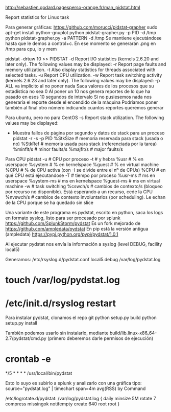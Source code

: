 http://sebastien.godard.pagesperso-orange.fr/man_pidstat.html

Report statistics for Linux task


Para generar gráficas: https://github.com/morucci/pidstat-grapher
sudo apt-get install python-gnuplot
python pidstat-grapher.py -p PID -d /tmp
python pidstat-grapher.py -a PATTERN -d /tmp
Se mantiene ejecutándose hasta que le demos a control+c. En ese momento se generarán .png en /tmp para cpu, io y mem



pidstat -drtuw 10 >> PIDSTAT
       -d     Report I/O statistics (kernels 2.6.20 and later only).  The following values may be displayed:
       -r     Report page faults and memory utilization.
       -t     Also display statistics for threads associated with selected tasks.
       -u     Report CPU utilization.
       -w     Report task switching activity (kernels 2.6.23 and later only).  The following values may be displayed:
       -p ALL va implícito al no poner nada
       Saca valores de los procesos que su estadística no sea 0
       Al poner un 10 nos genera reportes de lo que ha pasado en esos 10 segundos de intervalo
       Si no pusiesemos nada nos generaría el reporte desde el encendido de la máquina
       Podríamos poner también al final otro número indicando cuantos reportes queremos generar

Para ubuntu, pero no para CentOS
-s     Report stack utilization.  The following values may be displayed:


- Muestra fallos de página por segundo y datos de stack para un proceso
pidstat -r -s -p PID
  %StkSize      # memoria reservada para stack (usada o no)
  %StkRef       # memoria usada para stack (referenciada por la tarea)
  %minflt/s     # minor faults/s
  %majflt/s     # major faults/s



Para CPU
pidstat -u      # CPU por proceso
  -t              # y hebra
    %usr          # % en userspace
    %system       # % en kernelspace
    %guest        # % en virtual machine
    %CPU          # % de CPU activa (con -I se divide entre el nº de CPUs)
    %CPU          # en qué CPU está ejecutandose
  -T            # tiempo por proceso
    %usr-ms       # ms en userspace
    %system-ms    # ms en kernelspace
    %guest-ms     # ms en virtual machine
  -w            # task switching
    %cswch/s      # cambios de contexto/s (bloqueo por recurso no disponible). Está esperando a un recurso, cede la CPU
    %nvswch/s     # cambios de contexto involuntarios (por scheduling). Le echan de la CPU porque se ha quedado sin slice



Una variante de este programa es pydstat, escrito en python, saca los logs en formato syslog, listo para ser procesado por splunk
https://github.com/SplunkStorm/pydstat
Es un fork mejorado de https://github.com/ampledata/pydstat
En pip está la versión antigua (ampledata) https://pypi.python.org/pypi/pydstat/1.0.1

Al ejecutar pydstat nos envía la información a syslog (level DEBUG, facility local5)


Generamos: /etc/rsyslog.d/pydstat.conf
local5.debug		/var/log/pydstat.log

# touch /var/log/pydstat.log
# /etc/init.d/rsyslog restart

Para instalar pydstat, clonamos el repo git
python setup.py build
python setup.py install

También podemos usarlo sin instalarlo, mediante build/lib.linux-x86_64-2.7/pydstat/cmd.py (primero deberemos darle permisos de ejecución)

# crontab -e
*/5 * * * * /usr/local/bin/pydstat

Esto lo suyo es subirlo a splunk y analizarlo con una gráfica tipo:
source="pydstat.log" | timechart span=4m avg(RSS) by Command

/etc/logrotate.d/pydstat:
/var/log/pydstat.log { 
  daily
  minsize 5M
  rotate 7 
  compress 
  missingok 
  notifempty 
  create 640 root root
}


